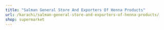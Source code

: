 ```yaml
---
title: "Salman General Store And Exporters Of Henna Products"
url: /karachi/salman-general-store-and-exporters-of-henna-products/
shop: supermarket
---
```

